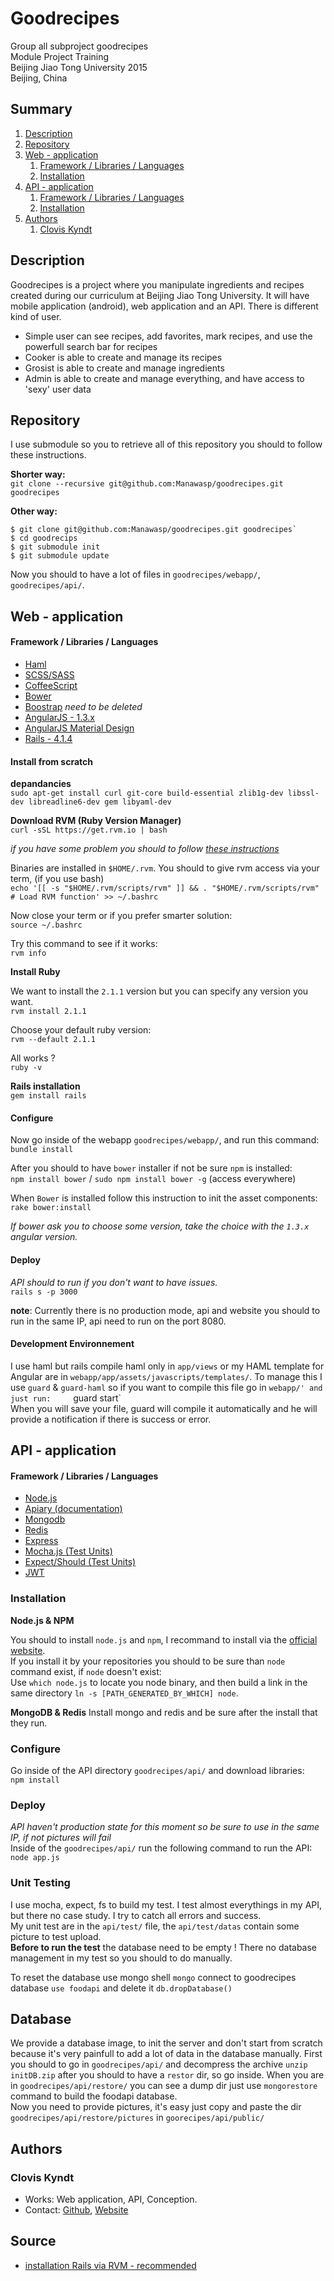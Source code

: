 # Goodrecipes

Group all subproject goodrecipes    
Module Project Training    
Beijing Jiao Tong University 2015    
Beijing, China    

## Summary

1. [Description](https://github.com/Manawasp/goodrecipes#description)
2. [Repository](https://github.com/Manawasp/goodrecipes#repository)
3. [Web - application](https://github.com/Manawasp/goodrecipes#web---application)
	1. [Framework / Libraries / Languages](https://github.com/Manawasp/goodrecipes#framework--libraries--languages)
	2. [Installation](https://github.com/Manawasp/goodrecipes#install-and-configure)
4. [API - application](https://github.com/Manawasp/goodrecipes#api---application)
	1. [Framework / Libraries / Languages](https://github.com/Manawasp/goodrecipes#framework--libraries--languages-1)
	2. [Installation](https://github.com/Manawasp/goodrecipes#install-and-configure-1)
5. [Authors](https://github.com/Manawasp/goodrecipes#authors)
	1. [Clovis Kyndt](https://github.com/Manawasp/goodrecipes#clovis-kyndt)

## Description

Goodrecipes is a project where you manipulate ingredients and recipes created during our curriculum at Beijing Jiao Tong University. It will have mobile application (android), web application and an API. There is different kind of user.
- Simple user can see recipes, add favorites, mark recipes, and use the powerfull search bar for recipes
- Cooker is able to create and manage its recipes
- Grosist is able to create and manage ingredients
- Admin is able to create and manage everything, and have access to 'sexy' user data

## Repository

I use submodule so you to retrieve all of this repository you should to follow these instructions.    

**Shorter way:**    
`git clone --recursive git@github.com:Manawasp/goodrecipes.git goodrecipes`

**Other way:**    

```
$ git clone git@github.com:Manawasp/goodrecipes.git goodrecipes`
$ cd goodrecips
$ git submodule init
$ git submodule update
```

Now you should to have a lot of files in `goodrecipes/webapp/`, `goodrecipes/api/`.

## Web - application

#### Framework / Libraries / Languages

- [Haml](http://haml.info/)
- [SCSS/SASS](http://sass-lang.com/)
- [CoffeeScript](http://coffeescript.org/)
- [Bower](http://bower.io/)
- [Boostrap](http://getbootstrap.com/) _need to be deleted_
- [AngularJS - 1.3.x](http://angularjs.org)
- [AngularJS Material Design](http://material.angularjs.org)
- [Rails - 4.1.4](http://rubyonrails.org/)

#### Install from scratch

**depandancies**    
`sudo apt-get install curl git-core build-essential zlib1g-dev libssl-dev libreadline6-dev gem libyaml-dev`

**Download RVM (Ruby Version Manager)**    
`curl -sSL https://get.rvm.io | bash`

*if you have some problem you should to follow [these instructions](https://rvm.io/rvm/install)*

Binaries are installed in `$HOME/.rvm`. You should to give rvm access via your term, (if you use bash)    
`echo '[[ -s "$HOME/.rvm/scripts/rvm" ]] && . "$HOME/.rvm/scripts/rvm" # Load RVM function' >> ~/.bashrc`

Now close your term or if you prefer smarter solution:    
`source ~/.bashrc`

Try this command to see if it works:    
`rvm info`

**Install Ruby**

We want to install the `2.1.1` version but you can specify any version you want.    
`rvm install 2.1.1`

Choose your default ruby version:    
`rvm --default 2.1.1`

All works ?    
`ruby -v`

**Rails installation**    
`gem install rails`

#### Configure

Now go inside of the webapp `goodrecipes/webapp/`, and run this command:    
`bundle install`

After you should to have `bower` installer if not be sure `npm` is installed:    
`npm install bower` / `sudo npm install bower -g` (access everywhere)

When `Bower` is installed follow this instruction to init the asset components:    
`rake bower:install`

_If bower ask you to choose some version, take the choice with the `1.3.x` angular version._

#### Deploy

_API should to run if you don't want to have issues._    
`rails s -p 3000`

**note**: Currently there is no production mode, api and website you should to run in the same IP, api need to run on the port 8080.

#### Development Environnement

I use haml but rails compile haml only in `app/views` or my HAML template for Angular are in `webapp/app/assets/javascripts/templates/`.
To manage this I use `guard` & `guard-haml` so if you want to compile this file go in `webapp/' and just run:    
`guard start`    
When you will save your file, guard will compile it automatically and he will provide a notification if there is success or error.

## API - application

#### Framework / Libraries / Languages

- [Node.js](https://nodejs.org/)
- [Apiary (documentation)](http://docs.foodapicn.apiary.io/)
- [Mongodb](https://www.mongodb.org/)
- [Redis](http://redis.io/)
- [Express](http://expressjs.com/)
- [Mocha.js (Test Units)](http://mochajs.org/)
- [Expect/Should (Test Units)](http://chaijs.com/api/bdd/)
- [JWT](jwt.io)

### Installation

**Node.js & NPM**    

You should to install `node.js` and `npm`, I recommand to install via the [official website](https://nodejs.org/).     
If you install it by your repositories you should to be sure than `node` command exist, if `node` doesn't exist:     
Use `which node.js` to locate you node binary, and then build a link in the same directory `ln -s [PATH_GENERATED_BY_WHICH] node`.

**MongoDB & Redis**
Install mongo and redis and be sure after the install that they run.

### Configure

Go inside of the API directory `goodrecipes/api/` and download libraries:    
`npm install`

### Deploy

_API haven't production state for this moment so be sure to use in the same IP, if not pictures will fail_    
Inside of the `goodrecipes/api/` run the following command to run the API:    
`node app.js`

### Unit Testing

I use mocha, expect, fs to build my test. I test almost everythings in my API, but there no case study. I try to catch all errors and success.    
My unit test are in the `api/test/` file, the `api/test/datas` contain some picture to test upload.    
**Before to run the test** the database need to be empty ! There no database management in my test so you should to do manually.

To reset the database use mongo shell `mongo` connect to goodrecipes database `use foodapi` and delete it `db.dropDatabase()`

## Database

We provide a database image, to init the server and don't start from scratch because it's very painfull to add a lot of data in the database manually.
First you should to go in `goodrecipes/api/` and decompress the archive `unzip initDB.zip` after you should to have a `restor` dir, so go inside.
When you are in `goodrecipes/api/restore/` you can see a dump dir just use `mongorestore` command to build the foodapi database.    
Now you need to provide pictures, it's easy just copy and paste the dir `goodrecipes/api/restore/pictures` in `goorecipes/api/public/` 

## Authors

### Clovis Kyndt

- Works: Web application, API, Conception.
- Contact: [Github](https://github.com/Manawasp), [Website](http://cloviskyndt.com)

## Source

- [installation Rails via RVM - recommended](http://doc.ubuntu-fr.org/rubyonrails)
